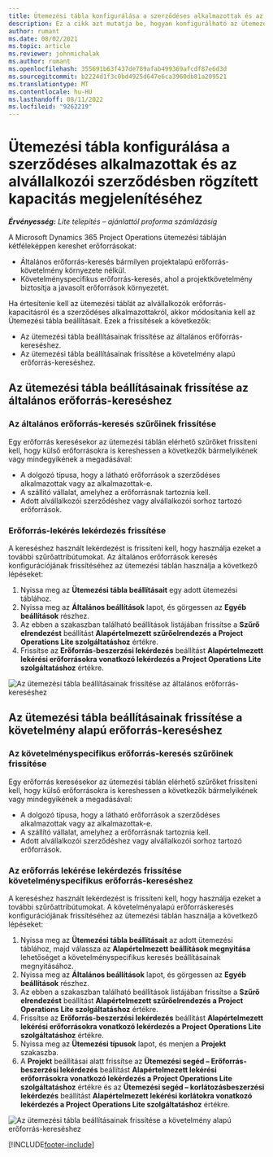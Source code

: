 ```yaml
---
title: Ütemezési tábla konfigurálása a szerződéses alkalmazottak és az alvállalkozói szerződésben rögzített kapacitás megjelenítéséhez
description: Ez a cikk azt mutatja be, hogyan konfigurálható az ütemezési tábla a Microsoft Dynamics 365 Project Operations alkalmazásban, hogy megjelenítse az alvállalkozói erőforráskapacitást a projekterőforrás-követelmények személyzethez rendelése során.
author: rumant
ms.date: 08/02/2021
ms.topic: article
ms.reviewer: johnmichalak
ms.author: rumant
ms.openlocfilehash: 355691b63f437de789afab499369afcdf87e6d3d
ms.sourcegitcommit: b2224d1f3c0bd4925d647e6ca3960db81a209521
ms.translationtype: MT
ms.contentlocale: hu-HU
ms.lasthandoff: 08/11/2022
ms.locfileid: "9262219"
---
```

# <a name="configure-schedule-board-to-show-contract-workers-and-subcontracted-capacity"></a>Ütemezési tábla konfigurálása a szerződéses alkalmazottak és az alvállalkozói szerződésben rögzített kapacitás megjelenítéséhez 

_**Érvényesség:** Lite telepítés – ajánlattól proforma számlázásig_

A Microsoft Dynamics 365 Project Operations ütemezési tábláján kétféleképpen kereshet erőforrásokat:

- Általános erőforrás-keresés bármilyen projektalapú erőforrás-követelmény környezete nélkül.
- Követelményspecifikus erőforrás-keresés, ahol a projektkövetelmény biztosítja a javasolt erőforrások környezetét.

Ha értesítenie kell az ütemezési táblát az alvállalkozók erőforrás-kapacitásról és a szerződéses alkalmazottakról, akkor módosítania kell az Ütemezési tábla beállításait. Ezek a frissítések a következők: 
- Az ütemezési tábla beállításainak frissítése az általános erőforrás-kereséshez.
- Az ütemezési tábla beállításainak frissítése a követelmény alapú erőforrás-kereséshez.

## <a name="update-schedule-board-settings-for-general-resource-search"></a>Az ütemezési tábla beállításainak frissítése az általános erőforrás-kereséshez
### <a name="update-filters-for-general-resource-search"></a>Az általános erőforrás-keresés szűrőinek frissítése
Egy erőforrás keresésekor az ütemezési táblán elérhető szűrőket frissíteni kell, hogy külső erőforrásokra is kereshessen a következők bármelyikének vagy mindegyikének a megadásával:
  - A dolgozó típusa, hogy a látható erőforrások a szerződéses alkalmazottak vagy az alkalmazottak-e.
  - A szállító vállalat, amelyhez a erőforrásnak tartoznia kell.
  - Adott alvállalkozói szerződéshez vagy alvállalkozói sorhoz tartozó erőforrások.
    
### <a name="update-retrieve-resource-query"></a>Erőforrás-lekérés lekérdezés frissítése
A kereséshez használt lekérdezést is frissíteni kell, hogy használja ezeket a további szűrőattribútumokat. Az általános erőforrások keresés konfigurációjának frissítéséhez az ütemezési táblán használja a következő lépéseket:  
1. Nyissa meg az **Ütemezési tábla beállításait** egy adott ütemezési táblához.
2. Nyissa meg az **Általános beállítások** lapot, és görgessen az **Egyéb beállítások** részhez.
3. Az ebben a szakaszban található beállítások listájában frissítse a **Szűrő elrendezést** beállítást **Alapértelmezett szűrőelrendezés a Project Operations Lite szolgáltatáshoz** értékre.
4. Frissítse az **Erőforrás-beszerzési lekérdezés** beállítást **Alapértelmezett lekérési erőforrásokra vonatkozó lekérdezés a Project Operations Lite szolgáltatáshoz** értékre.

![Az ütemezési tábla beállításainak frissítése az általános erőforrás-kereséshez](../media/BoardSettings.png)  

## <a name="update-schedule-board-settings-for-requirementbased-resource-search"></a>Az ütemezési tábla beállításainak frissítése a követelmény alapú erőforrás-kereséshez
### <a name="update-filters-for-requirement-specific-resource-search"></a>Az követelményspecifikus erőforrás-keresés szűrőinek frissítése 
Egy erőforrás keresésekor az ütemezési táblán elérhető szűrőket frissíteni kell, hogy külső erőforrásokra is kereshessen a következők bármelyikének vagy mindegyikének a megadásával:
 - A dolgozó típusa, hogy a látható erőforrások a szerződéses alkalmazottak vagy az alkalmazottak-e.
 - A szállító vállalat, amelyhez a erőforrásnak tartoznia kell.
 - Adott alvállalkozói szerződéshez vagy alvállalkozói sorhoz tartozó erőforrások.

### <a name="update-retrieve-resource-query-for-requirement-specific-resource-search"></a>Az erőforrás lekérése lekérdezés frissítése követelményspecifikus erőforrás-kereséshez 
A kereséshez használt lekérdezést is frissíteni kell, hogy használja ezeket a további szűrőattribútumokat. A követelményalapú erőforráskeresés konfigurációjának frissítéséhez az ütemezési táblán használja a következő lépéseket:

1. Nyissa meg az **Ütemezési tábla beállításait** az adott ütemezési táblához, majd válassza az **Alapértelmezett beállítások megnyitása** lehetőséget a követelményspecifikus keresés beállításainak megnyitásához.
2. Nyissa meg az **Általános beállítások** lapot, és görgessen az **Egyéb beállítások** részhez.
3. Az ebben a szakaszban található beállítások listájában frissítse a **Szűrő elrendezést** beállítást **Alapértelmezett szűrőelrendezés a Project Operations Lite szolgáltatáshoz** értékre.
4. Frissítse az **Erőforrás-beszerzési lekérdezés** beállítást **Alapértelmezett lekérési erőforrásokra vonatkozó lekérdezés a Project Operations Lite szolgáltatáshoz** értékre.
5. Nyissa meg az **Ütemezési típusok** lapot, és menjen a **Projekt** szakaszba.
6. A **Projekt** beállításai alatt frissítse az **Ütemezési segéd – Erőforrás-beszerzési lekérdezés** beállítást **Alapértelmezett lekérési erőforrásokra vonatkozó lekérdezés a Project Operations Lite szolgáltatáshoz** értékre és az **Ütemezési segéd – korlátozásbeszerzési lekérdezés** beállítást **Alapértelmezett lekérési korlátokra vonatkozó lekérdezés a Project Operations Lite szolgáltatáshoz** értékre.

![Az ütemezési tábla beállításainak frissítése a követelmény alapú erőforrás-kereséshez](../media/SASettings.png)  

[!INCLUDE[footer-include](../../includes/footer-banner.md)]
